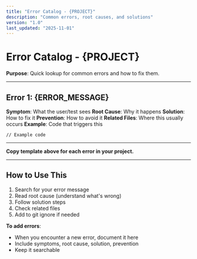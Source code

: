 ```yaml
---
title: "Error Catalog - {PROJECT}"
description: "Common errors, root causes, and solutions"
version: "1.0"
last_updated: "2025-11-01"
---
```


# Error Catalog - {PROJECT}

**Purpose**: Quick lookup for common errors and how to fix them.

---

## Error 1: {ERROR_MESSAGE}

**Symptom**: What the user/test sees
**Root Cause**: Why it happens
**Solution**: How to fix it
**Prevention**: How to avoid it
**Related Files**: Where this usually occurs
**Example**: Code that triggers this

```
// Example code
```

---

**Copy template above for each error in your project.**

---

## How to Use This

1. Search for your error message
2. Read root cause (understand what's wrong)
3. Follow solution steps
4. Check related files
5. Add to git ignore if needed

**To add errors**:
- When you encounter a new error, document it here
- Include symptoms, root cause, solution, prevention
- Keep it searchable

